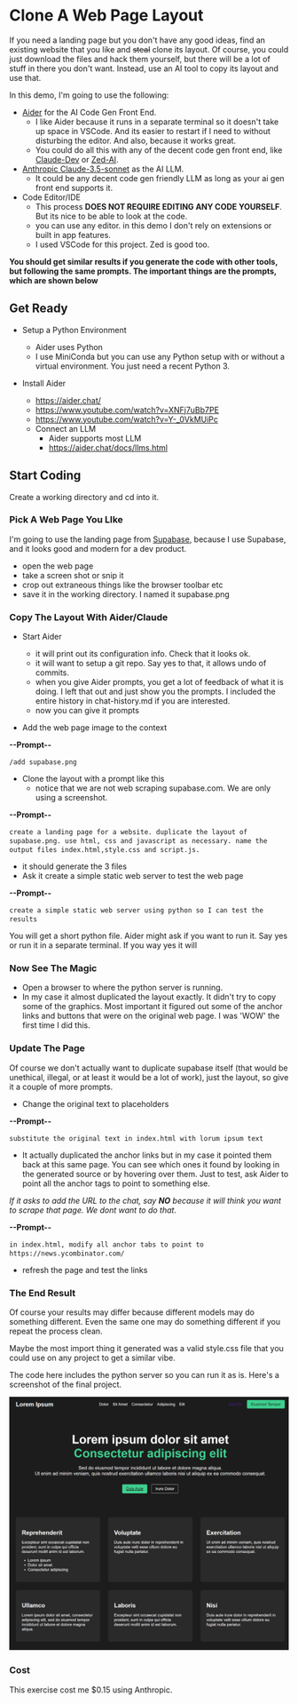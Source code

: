# Clone A Web Page Layout

If you need a landing page but you don't have any good ideas, find an existing website that you like and ~~steal~~ clone its layout. Of course, you could just download the files and hack them yourself, but there will be a lot of stuff in there you don't want. Instead, use an AI tool to copy its layout and use that.

In this demo, I'm going to use the following:

- [Aider](https://aider.chat/) for the AI Code Gen Front End.
  - I like Aider because it runs in a separate terminal so it doesn't take up space in VSCode. And its easier to restart if I need to without disturbing the editor. And also, because it works great. 
  - You could do all this with any of the decent code gen front end, like [Claude-Dev](https://github.com/saoudrizwan/claude-dev) or [Zed-AI](https://zed.dev/blog/zed-ai). 
- [Anthropic Claude-3.5-sonnet](https://www.anthropic.com/news/claude-3-5-sonnet?ref=hjortur.blog) as the AI LLM. 
  - It could be any decent code gen friendly LLM as long as your ai gen front end supports it.
- Code Editor/IDE
  - This process **DOES NOT REQUIRE EDITING ANY CODE YOURSELF**. But its nice to be able to look at the code.
  - you can use any editor. in this demo I don't rely on extensions or built in app features. 
  - I used VSCode for this project. Zed is good too.

**You should get similar results if you generate the code with other tools, but following the same prompts. The important things are the prompts, which are shown below**

## Get Ready

- Setup a Python Environment 
  - Aider uses Python
  - I use MiniConda but you can use any Python setup with or without a virtual environment. You just need a recent Python 3.

- Install Aider
  - https://aider.chat/
  - https://www.youtube.com/watch?v=XNFj7uBb7PE
  - https://www.youtube.com/watch?v=Y-_0VkMUiPc
  - Connect an LLM
    - Aider supports most LLM
    - https://aider.chat/docs/llms.html

## Start Coding

Create a working directory and cd into it.

### Pick A Web Page You LIke 

I'm going to use the landing page from [Supabase](https://supabase.com/), because I use Supabase, and it looks good and modern for a dev product.

- open the web page
- take a screen shot or snip it
- crop out extraneous things like the browser toolbar etc
- save it in the working directory. I named it supabase.png

### Copy The Layout With Aider/Claude

- Start Aider
  - it will print out its configuration info. Check that it looks ok. 
  - it will want to setup a git repo. Say yes to that, it allows undo of commits.
  - when you give Aider prompts, you get a lot of feedback of what it is doing. I left that out and just show you the prompts. I included the entire history in chat-history.md if you are interested.
  - now you can give it prompts

- Add the web page image to the context

**--Prompt--**
```text
/add supabase.png
```
- Clone the layout with a prompt like this
  - notice that we are not web scraping supabase.com. We are only using a screenshot.

**--Prompt--**
```text
create a landing page for a website. duplicate the layout of supabase.png. use html, css and javascript as necessary. name the output files index.html,style.css and script.js.
```
  - it should generate the 3 files
- Ask it create a simple static web server to test the web page

**--Prompt--**
```text
create a simple static web server using python so I can test the results
```
You will get a short python file. Aider might ask if you want to run it. Say yes or run it in a separate terminal. If you way yes it will 

 ### Now See The Magic

 - Open a browser to where the python server is running.
 - In my case it almost duplicated the layout exactly.  It didn't try to copy some of the graphics. Most important it figured out some of the anchor links and buttons that were on the original web page. I was 'WOW' the first time I did this.

### Update The Page

Of course we don't actually want to duplicate supabase itself (that would be unethical, illegal, or at least it would be a lot of work), just the layout, so give it a couple of more prompts.

- Change the original text to placeholders

**--Prompt--**
```text
substitute the original text in index.html with lorum ipsum text
```

- It actually duplicated the anchor links but in my case it pointed them back at this same page. You can see which ones it found by looking in the generated source or by hovering over them. Just to test, ask Aider to point all the anchor tags to point to something else.

*If it asks to add the URL to the chat, say **NO** because it will think you want to scrape that page. We dont want to do that.*

**--Prompt--**
```text
in index.html, modify all anchor tabs to point to https://news.ycombinator.com/
```
- refresh the page and test the links

### The End Result

Of course your results may differ because different models may do something different. Even the same one may do something different if you repeat the process clean.

Maybe the most import thing it generated was a valid style.css file that you could use on any project to get a similar vibe.

The code here includes the python server so you can run it as is. Here's a screenshot of the final project.

<img src="./result.png"/>
  
### Cost

This exercise cost me $0.15 using Anthropic. 